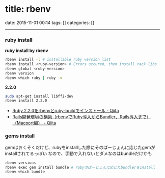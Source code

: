 title: rbenv
==========
date: 2015-11-01 00:14
tags: []
categories: []
- - -

### ruby install

__ruby install by rbenv__
```bash
rbenv install -l # installable ruby version list
rbenv install <ruby-version> # Errors occured, then install rack libs
rbenv global <ruby-version>
rbenv version
rbenv which ruby | ruby -v
```

__2.2.0__
```bash
sudo apt-get install libffi-dev
rbenv install 2.2.0
```
- [Ruby 2.2.0をrbenvとruby-buildでインストール - Qiita](http://qiita.com/baboocon/items/fb81946fc088b18d6a3a)
- [Rails開発環境の構築（rbenvでRuby導入からBundler、Rails導入まで）（Macport編） - Qiita](http://qiita.com/emadurandal/items/a60886152a4c99ce1017)


### gems install

gemはおくそくだけど、rubyをinstallした際にそのばーじょんに応じたgemがinstallされてるっぽい
なので、手動で入れないとダメなのはbundleだけかも
```bash
rbenv versions
rbenv exec gem install bundle # rubyのばーじょんに応じたbundlerをinstall
rbenv which bundle
```
